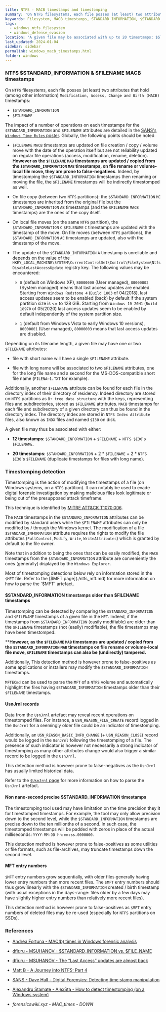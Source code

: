 ```yaml
---
title: NTFS - MACB timestamps and timestomping
summary: 'On NTFS filesystems, each file posses (at least) two attributes that hold (among other information) Modification, Access, Change and Birth (MACB) timestamps: $STANDARD_INFORMATION and $FILENAME attributes.\n\nThe $STANDARD_INFORMATION and $FILENAME timestamps are not updated similarly depending on the operation.\n\nTimestomping is the action of modifying the timestamps of a file, generally to evade detection.\n\nTimestomping may be detected using a number of techniques:\n - Identifying $STANDARD_INFORMATION timestamps older than $FILENAME timestamps.\n - Using UsnJrnl records.\n - Identifying non nano-second precise $STANDARD_INFORMATION timestamps.\n - Using MFT entry numbers.\n\nHowever each technique is prone to false-positives and false-negatives.'
keywords: Filesystem, MACB timestamps, STANDARD_INFORMATION, $STANDARD_INFORMATION, FILENAME, $FILENAME, timestomping
tags:
  - windows_ntfs_filesystem
  - windows_defense_evasion
location: 'A given file may be associated with up to 20 timestamps: $STANDARD_INFORMATION + 2 * $FILENAME + 2 * NTFS $I30 $FILENAME (duplicate $FILENAME for files with short and long names).'
last_updated: 2024-01-04
sidebar: sidebar
permalink: windows_macb_timestamps.html
folder: windows
---
```


### NTFS $STANDARD_INFORMATION & $FILENAME MACB timestamps

On `NTFS` filesystems, each file posses (at least) two attributes that hold
(among other information) `Modification, Access, Change and Birth (MACB)`
timestamps:
  - `$STANDARD_INFORMATION`
  - `$FILENAME`

The impact of a number of operations on each timestamps for the
`$STANDARD_INFORMATION` and `$FILENAME` attributes are detailed in the
[SANS's `Windows Time Rules` poster](https://www.sans.org/security-resources/posters/windows-forensic-analysis/170/download).
Globally, the following points should be noted:

  - `$FILENAME` `MACB` timestamps are updated on file creation / copy / volume
    move with the date of the operation itself but are not reliability updated
    on regular file operations (access, modification, rename, deletion).
    **However as the `$FILENAME` `MAB` timestamps are updated / copied from the
    `$STANDARD_INFORMATION` `MAB` timestamps, on file rename or volume-local
    file move, they are prone to false-negatives.** Indeed, by timestomping the
    `$STANDARD_INFORMATION` timestamps then renaming or moving the file, the
    `$FILENAME` timestamps will be indirectly timestomped as well.

  - On file copy (between two `NTFS` partitions): the `$STANDARD_INFORMATION`
    `MC` timestamps are inherited from the original file but the
    `$STANDARD_INFORMATION` `AB` timestamps (and the `$FILENAME` `MACB`
    timestamps) are the ones of the copy itself.

  - On local file moves (on the same `NTFS` partition), the
    `$STANDARD_INFORMATION` `C` `$FILENAME` `C` timestamps are updated with the
    timestamp of the move. On file moves (between `NTFS` partitions), the
    `$STANDARD_INFORMATION` `AC` timestamps are updated, also with the
    timestamp of the move.

  - The update of the `$STANDARD_INFORMATION` `A` timestamp is unreliable and
    depends on the value of the
    `HKEY_LOCAL_MACHINE\SYSTEM\CurrentControlSet\Control\FileSystem\NtfsDisableLastAccessUpdate`
    registry key. The following values may be encountered:

      - `0` (default on Windows XP), `80000000` (User managed), `80000002`
        (System managed) means that last access updates are enabled. Starting
        from `Windows Redstone 4` (`Build 1803` of 04/2018), last access
        updates seem to be enabled (back) by default if the system partition
        size is <= to 128 GiB. Starting from `Windows 10 20H1` (`Build 18970`
        of 05/2020) last access updates seem to be enabled by default
        independently of the system partition size.

      - `1` (default from Windows Vista to early Windows 10 versions),
        `80000001` (User managed), `80000003` means that last access updates
        are disabled.

Depending on its filename length, a given file may have one or two `$FILENAME`
attributes:

  - file with short name will have a single `$FILENAME` attribute.

  - file with long name will be associated to two `$FILENAME` attributes,
    one for the long file name and a second for the MS-DOS-compatible short
    file name (`FILENA~1.TXT` for example).

Additionally, another `$FILENAME` attribute can be found for each file in the
directory index of their directory of residency. Indeed directory are stored
on `NTFS` partitions as `B+ tree data structure` with the keys, representing
files and subdirectories, stored as `$FILENAME` attributes. `MACB` timestamps
for each file and subdirectory of a given directory can thus be found in the
directory index. The directory index are stored in `NTFS Index Attribute`
files, also known as `INDX` files and named `$I30` on disk.

A given file may thus be associated with either:

  - **12 timestamps**: `$STANDARD_INFORMATION` + `$FILENAME` + `NTFS $I30`'s
    `$FILENAME`.

  - **20 timestamps**: `$STANDARD_INFORMATION` + 2 * `$FILENAME` +
    2 * `NTFS $I30`'s `$FILENAME` (duplicate timestamps for files with long
    name).

### Timestomping detection

Timestomping is the action of modifying the timestamps of a file (on Windows
systems, on a `NTFS` partition). It can notably be used to evade digital
forensic investigation by making malicious files look legitimate or being out
of the presupposed attack timeframe.

This technique is identified by
[MITRE ATT&CK T1070.006](https://attack.mitre.org/techniques/T1070/006/).

The `MACB` timestamps in the `$STANDARD_INFORMATION` attributes can be modified
by standard users while the `$FILENAME` attributes can only be modified by /
through the Windows kernel. The modification of a file `$STANDARD_INFORMATION`
attribute requires the rights to modify the file attributes (`FullControl`,
`Modify`, `Write`, `WriteAttributes`) which is granted by default to the file
owner.

Note that in addition to being the ones that can be easily modified, the
`MACB` timestamps from the `$STANDARD_INFORMATION` attribute are conveniently
the ones (generally) displayed by the `Windows Explorer`.

Most of timestomping detections below rely on information stored in the `$MFT`
file. Refer to the [$MFT page](./ntfs_mft.md) for more information on how to
parse the `$MFT` artefact.

#### $STANDARD_INFORMATION timestamps older than $FILENAME timestamps

Timestomping can be detected by comparing the `$STANDARD_INFORMATION` and
`$FILENAME` timestamps of a given file in the `MFT`. Indeed, if the timestamps
from `$STANDARD_INFORMATION` (easily modifiable) are older than the `$FILENAME`
timestamps (not (easily) modifiable), the file timestamps may have been
timestomped.

****However, as the `$FILENAME` `MAB` timestamps are updated / copied from the
`$STANDARD_INFORMATION` `MAB` timestamps on file rename or volume-local file
move, `$FILENAME` timestamps can also be (undirectly) tampered.**

Additionally, This detection method is however prone to false-positives as some
applications or installers may modify the `$STANDARD_INFORMATION` timestamps.

`MFTECmd` can be used to parse the `MFT` of a `NTFS` volume and automatically
highlight the files having `$STANDARD_INFORMATION` timestamps older than their
`$FILENAME` timestamps.

#### UsnJrnl records

Data from the `UsnJrnl` artefact may reveal recent operations on timestomped
files. For instance, a `USN_REASON_FILE_CREATE` record logged in the `UsnJrnl`
for a seemingly older file could be an indicator of timestomping.

Additionally, an `USN_REASON_BASIC_INFO_CHANGE` (+ `USN_REASON_CLOSE`) record
would be logged in the `UsnJrnl` following the timestomping of a file. The
presence of such indicator is however not necessarily a strong indicator of
timestomping as many other attributes change would also trigger a similar
record to be logged in the `UsnJrnl`.

This detection method is however prone to false-negatives as the `UsnJrnl` has
usually limited historical data.

Refer to the [`$UsnJrnl` page](./ntfs_usnjrnl.md) for more information on how
to parse the `UsnJrnl` artefact.

#### Non nano-second precise $STANDARD_INFORMATION timestamps

The timestomping tool used may have limitation on the time precision they
it for timestomped timestamps. For example, the tool may only allow precision
down to the second level, while the `$STANDARD_INFORMATION` timestamps are
precise down to the ten millionths of a second. In such case, the timestomped
timestamps will be padded with zeros in place of the actual milliseconds:
`YYYY-MM-DD hh:mm:ss.0000000`.

This detection method is however prone to false-positives as some utilities or
file formats, such as file-archives, may truncate timestamps down the second
level.

#### MFT entry numbers

`$MFT` entry numbers grow sequentially, with older files generally having lower
entry numbers than more recent files. The `$MFT` entry numbers should thus grow
linearly with the `$STANDARD_INFORMATION` created / birth timestamp (with usual
exceptions in the days-range: files older by a few days may have slightly
higher entry numbers than relatively more recent files).

This detection method is however prone to false-positives as `$MFT` entry
numbers of deleted files may be re-used (especially for `NTFS` partitions on
SSDs).

### References

  - [Andrea Fortuna - MAC(b) times in Windows forensic analysis](https://andreafortuna.org/2017/10/06/macb-times-in-windows-forensic-analysis/)

  - [dfir.ru - MSUHANOV - $STANDARD_INFORMATION vs. $FILE_NAME](https://dfir.ru/2021/01/10/standard_information-vs-file_name/)

  - [dfir.ru - MSUHANOV - The “Last Access” updates are almost back](https://dfir.ru/2018/12/08/the-last-access-updates-are-almost-back/)

  - [Matt B - A Journey into NTFS: Part 4](https://bromiley.medium.com/a-journey-into-ntfs-part-4-f2865c39ac83)

  - [SANS - Dave Hull - Digital Forensics: Detecting time stamp manipulation](https://www.sans.org/blog/digital-forensics-detecting-time-stamp-manipulation/)

  - [Alexandru Stamate - AlexSta - How to detect timestomping (on a Windows system)](https://alexsta-cybersecurity.com/how-to-detect-timestomping-on-a-windows-system/)

  - *forensicswiki.xyz - MAC_times - DOWN*
